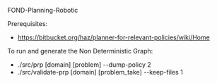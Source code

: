 FOND-Planning-Robotic

Prerequisites:
- https://bitbucket.org/haz/planner-for-relevant-policies/wiki/Home

To run and generate the Non Deterministic Graph:
- ./src/prp [domain] [problem] --dump-policy 2
- ./src/validate-prp [domain] [problem_take] --keep-files 1
